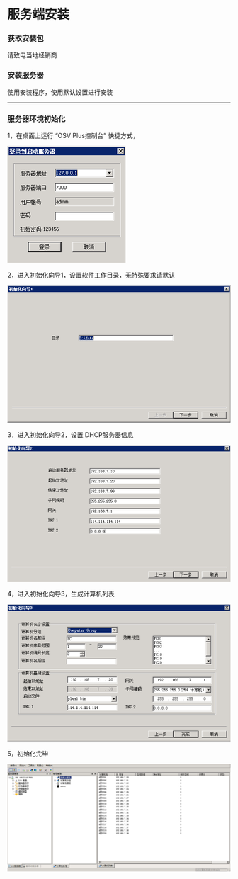 # 服务端安装

### 获取安装包

请致电当地经销商

### 安装服务器

使用安装程序，使用默认设置进行安装

---

### 服务器环境初始化


1，在桌面上运行 “OSV Plus控制台” 快捷方式，
   
 ![](/assets/c0.png)

2，进入初始化向导1，设置软件工作目录，无特殊要求请默认

![](/assets/c1.png)

3，进入初始化向导2，设置 DHCP服务器信息

![](/assets/c2.png)

4，进入初始化向导3，生成计算机列表

![](/assets/c3.png)

5，初始化完毕

![](/assets/c4.png)
